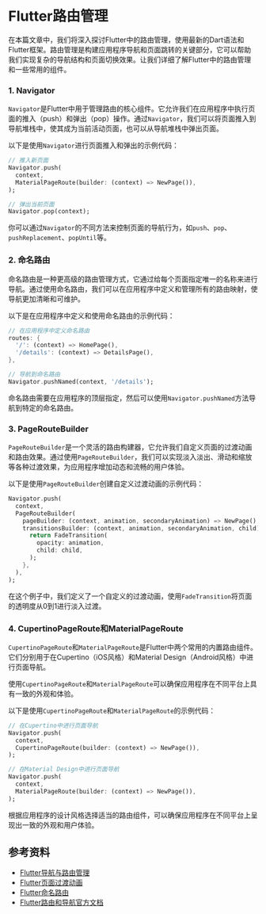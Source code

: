 # Flutter路由管理

在本篇文章中，我们将深入探讨Flutter中的路由管理，使用最新的Dart语法和Flutter框架。路由管理是构建应用程序导航和页面跳转的关键部分，它可以帮助我们实现复杂的导航结构和页面切换效果。让我们详细了解Flutter中的路由管理和一些常用的组件。


### 1. **Navigator**

`Navigator`是Flutter中用于管理路由的核心组件。它允许我们在应用程序中执行页面的推入（push）和弹出（pop）操作。通过`Navigator`，我们可以将页面推入到导航堆栈中，使其成为当前活动页面，也可以从导航堆栈中弹出页面。

以下是使用`Navigator`进行页面推入和弹出的示例代码：

```dart
// 推入新页面
Navigator.push(
  context,
  MaterialPageRoute(builder: (context) => NewPage()),
);

// 弹出当前页面
Navigator.pop(context);
```

你可以通过`Navigator`的不同方法来控制页面的导航行为，如`push`、`pop`、`pushReplacement`、`popUntil`等。

### 2. **命名路由**

命名路由是一种更高级的路由管理方式，它通过给每个页面指定唯一的名称来进行导航。通过使用命名路由，我们可以在应用程序中定义和管理所有的路由映射，使导航更加清晰和可维护。

以下是在应用程序中定义和使用命名路由的示例代码：

```dart
// 在应用程序中定义命名路由
routes: {
  '/': (context) => HomePage(),
  '/details': (context) => DetailsPage(),
},

// 导航到命名路由
Navigator.pushNamed(context, '/details');
```

命名路由需要在应用程序的顶层指定，然后可以使用`Navigator.pushNamed`方法导航到特定的命名路由。

### 3. **PageRouteBuilder**

`PageRouteBuilder`是一个灵活的路由构建器，它允许我们自定义页面的过渡动画和路由效果。通过使用`PageRouteBuilder`，我们可以实现淡入淡出、滑动和缩放等各种过渡效果，为应用程序增加动态和流畅的用户体验。

以下是使用`PageRouteBuilder`创建自定义过渡动画的示例代码：

```dart
Navigator.push(
  context,
  PageRouteBuilder(
    pageBuilder: (context, animation, secondaryAnimation) => NewPage(),
    transitionsBuilder: (context, animation, secondaryAnimation, child) {
      return FadeTransition(
        opacity: animation,
        child: child,
      );
    },
  ),
);
```

在这个例子中，我们定义了一个自定义的过渡动画，使用`FadeTransition`将页面的透明度从0到1进行淡入过渡。

### 4. **CupertinoPageRoute和MaterialPageRoute**

`CupertinoPageRoute`和`MaterialPageRoute`是Flutter中两个常用的内置路由组件。它们分别用于在Cupertino（iOS风格）和Material Design（Android风格）中进行页面导航。

使用`CupertinoPageRoute`和`MaterialPageRoute`可以确保应用程序在不同平台上具有一致的外观和体验。

以下是使用`CupertinoPageRoute`和`MaterialPageRoute`的示例代码：

```dart
// 在Cupertino中进行页面导航
Navigator.push(
  context,
  CupertinoPageRoute(builder: (context) => NewPage()),
);

// 在Material Design中进行页面导航
Navigator.push(
  context,
  MaterialPageRoute(builder: (context) => NewPage()),
);
```

根据应用程序的设计风格选择适当的路由组件，可以确保应用程序在不同平台上呈现出一致的外观和用户体验。

## 参考资料

- [Flutter导航与路由管理](https://flutter.dev/docs/cookbook/navigation/navigation-basics)
- [Flutter页面过渡动画](https://flutter.dev/docs/cookbook/navigation/hero-animations)
- [Flutter命名路由](https://flutter.dev/docs/cookbook/navigation/named-routes)
- [Flutter路由和导航官方文档](https://flutter.dev/docs/development/ui/navigation)
